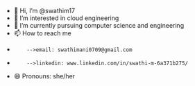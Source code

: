- 👋 Hi, I’m @swathim17
- 👀 I’m interested in cloud engineering
- 🌱 I’m currently pursuing computer science and engineering
- 📫 How to reach me
-         -->email: swathimani0709@gmail.com
-         -->linkedin: www.linkedin.com/in/swathi-m-6a371b275/
- 😄 Pronouns: she/her
  

<!---
swathim17/swathim17 is a ✨ special ✨ repository because its `README.md` (this file) appears on your GitHub profile.
You can click the Preview link to take a look at your changes.
--->
